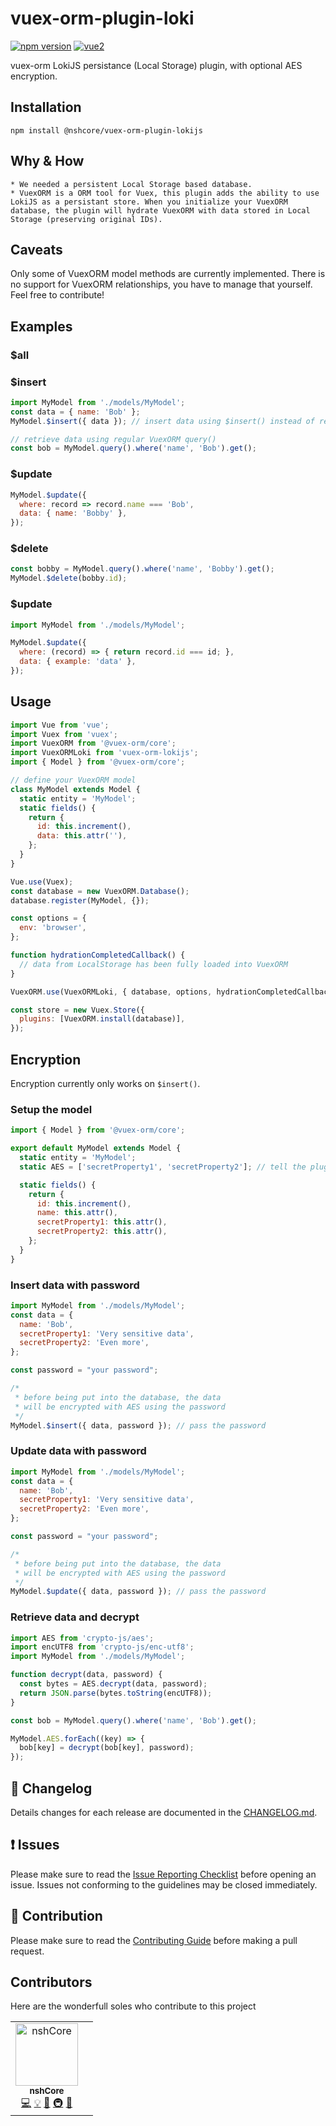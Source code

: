 # vuex-orm-plugin-loki


[![npm version](https://badge.fury.io/js/%40nshcore%2Fvuex-orm-plugin-lokijs.svg)](https://badge.fury.io/js/%40nshcore%2Fvuex-orm-plugin-lokijs)
[![vue2](https://img.shields.io/badge/vue-2.x-brightgreen.svg)](https://vuejs.org/)

vuex-orm LokiJS persistance (Local Storage) plugin, with optional AES encryption.

## Installation

`npm install @nshcore/vuex-orm-plugin-lokijs`

## Why & How
	* We needed a persistent Local Storage based database.
	* VuexORM is a ORM tool for Vuex, this plugin adds the ability to use LokiJS as a persistant store. When you initialize your VuexORM database, the plugin will hydrate VuexORM with data stored in Local Storage (preserving original IDs).

## Caveats
Only some of VuexORM model methods are currently implemented. There is no support for VuexORM relationships, you have to manage that yourself. Feel free to contribute!

## Examples

### $all


### $insert
```js
import MyModel from './models/MyModel';
const data = { name: 'Bob' };
MyModel.$insert({ data }); // insert data using $insert() instead of regular insert()

// retrieve data using regular VuexORM query()
const bob = MyModel.query().where('name', 'Bob').get();
```
### $update
```js
MyModel.$update({
  where: record => record.name === 'Bob',
  data: { name: 'Bobby' },
});
```

### $delete
```js
const bobby = MyModel.query().where('name', 'Bobby').get();
MyModel.$delete(bobby.id);
```

### $update
```js
import MyModel from './models/MyModel';

MyModel.$update({
  where: (record) => { return record.id === id; },
  data: { example: 'data' },
});
```

## Usage
```js
import Vue from 'vue';
import Vuex from 'vuex';
import VuexORM from '@vuex-orm/core';
import VuexORMLoki from 'vuex-orm-lokijs';
import { Model } from '@vuex-orm/core';

// define your VuexORM model
class MyModel extends Model {
  static entity = 'MyModel';
  static fields() {
    return {
      id: this.increment(),
      data: this.attr(''),
    };
  }
}

Vue.use(Vuex);
const database = new VuexORM.Database();
database.register(MyModel, {});

const options = {
  env: 'browser',
};

function hydrationCompletedCallback() {
  // data from LocalStorage has been fully loaded into VuexORM
}

VuexORM.use(VuexORMLoki, { database, options, hydrationCompletedCallback });

const store = new Vuex.Store({
  plugins: [VuexORM.install(database)],
});

```

## Encryption
Encryption currently only works on `$insert()`.

### Setup the model
```js
import { Model } from '@vuex-orm/core';

export default MyModel extends Model {
  static entity = 'MyModel';
  static AES = ['secretProperty1', 'secretProperty2']; // tell the plugin what to encrypt

  static fields() {
    return {
      id: this.increment(),
      name: this.attr(),
      secretProperty1: this.attr(),
      secretProperty2: this.attr(),
    };
  }
}
```

### Insert data with password
```js
import MyModel from './models/MyModel';
const data = {
  name: 'Bob',
  secretProperty1: 'Very sensitive data',
  secretProperty2: 'Even more',
};

const password = "your password";

/*
 * before being put into the database, the data
 * will be encrypted with AES using the password
 */
MyModel.$insert({ data, password }); // pass the password
```

### Update data with password
```js
import MyModel from './models/MyModel';
const data = {
  name: 'Bob',
  secretProperty1: 'Very sensitive data',
  secretProperty2: 'Even more',
};

const password = "your password";

/*
 * before being put into the database, the data
 * will be encrypted with AES using the password
 */
MyModel.$update({ data, password }); // pass the password
```

### Retrieve data and decrypt
```js
import AES from 'crypto-js/aes';
import encUTF8 from 'crypto-js/enc-utf8';
import MyModel from './models/MyModel';

function decrypt(data, password) {
  const bytes = AES.decrypt(data, password);
  return JSON.parse(bytes.toString(encUTF8));
}

const bob = MyModel.query().where('name', 'Bob').get();

MyModel.AES.forEach((key) => {
  bob[key] = decrypt(bob[key], password);
});
```

## :scroll: Changelog
Details changes for each release are documented in the [CHANGELOG.md](https://github.com/nshcore/vuex-orm-plugin-loki/blob/develop/CHANGELOG.md).

## :exclamation: Issues
Please make sure to read the [Issue Reporting Checklist](https://github.com/nshcore/vuex-orm-plugin-loki/blob/develop/CONTRIBUTING.md#issue-reporting-guidelines) before opening an issue. Issues not conforming to the guidelines may be closed immediately.

## :muscle: Contribution
Please make sure to read the [Contributing Guide](https://github.com/nshcore/vuex-orm-plugin-loki/blob/develop/CONTRIBUTING.md) before making a pull request.

## Contributors
Here are the wonderfull soles who contribute to this project

<!-- ALL-CONTRIBUTORS-LIST:START - Do not remove or modify this section -->
<!-- prettier-ignore -->
<table><tr><td align="center"><a href="https://hub.docker.com/u/jkirkby91"><img src="https://avatars2.githubusercontent.com/u/21375475?v=4" width="100px;" alt="nshCore"/><br /><sub><b>nshCore</b></sub></a><br /><a href="https://github.com/nshCore/community/commits?author=nshCore" title="Code">💻</a> <a href="#example-nshCore" title="Examples">💡</a> <a href="#ideas-nshCore" title="Ideas, Planning, & Feedback">🤔</a> <a href="#infra-nshCore" title="Infrastructure (Hosting, Build-Tools, etc)">🚇</a> <a href="#plugin-nshCore" title="Plugin/utility libraries">🔌</a></td><td align="center"></tr></table>

<!-- ALL-CONTRIBUTORS-LIST:END -->

